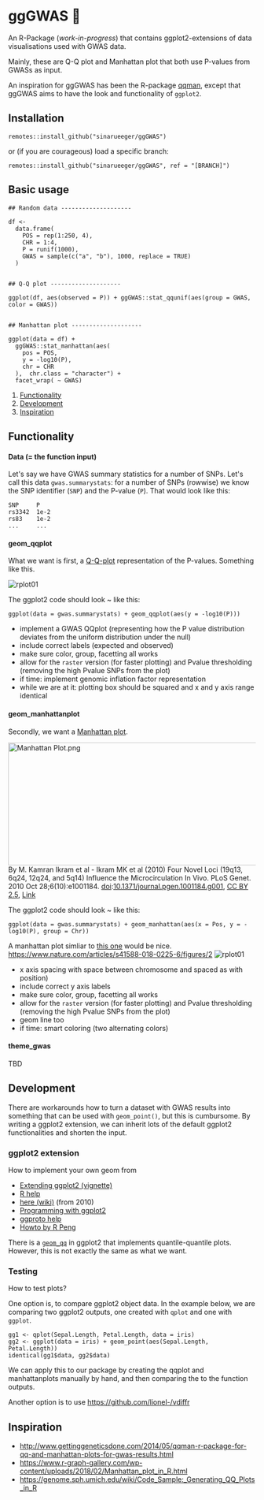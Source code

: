 # ggGWAS 🚧

An R-Package (*work-in-progress*) that contains ggplot2-extensions of data visualisations used with GWAS data. 

Mainly, these are Q-Q plot and Manhattan plot that both use P-values from GWASs as input. 

An inspiration for ggGWAS has been the R-package [qqman](http://www.gettinggeneticsdone.com/2014/05/qqman-r-package-for-qq-and-manhattan-plots-for-gwas-results.html), except that ggGWAS aims to have the look and functionality of `ggplot2`.

## Installation
```
remotes::install_github("sinarueeger/ggGWAS")
```
or (if you are courageous) load a specific branch:
```
remotes::install_github("sinarueeger/ggGWAS", ref = "[BRANCH]")
```


## Basic usage

```
## Random data --------------------

df <-
  data.frame(
    POS = rep(1:250, 4),
    CHR = 1:4,
    P = runif(1000),
    GWAS = sample(c("a", "b"), 1000, replace = TRUE)
  )


## Q-Q plot --------------------

ggplot(df, aes(observed = P)) + ggGWAS::stat_qqunif(aes(group = GWAS, color = GWAS))


## Manhattan plot --------------------

ggplot(data = df) +
  ggGWAS::stat_manhattan(aes(
    pos = POS,
    y = -log10(P),
    chr = CHR
  ),  chr.class = "character") +
  facet_wrap( ~ GWAS)

```

1. [Functionality](#functionality)
2. [Development](#development)
3. [Inspiration](#inspiration)


## Functionality

#### Data (= the function input)
Let's say we have GWAS summary statistics for a number of SNPs. Let's call this data `gwas.summarystats`: for a number of SNPs (rowwise) we know the SNP identifier (`SNP`) and the P-value (`P`). That would look like this:

```
SNP     P
rs3342  1e-2
rs83    1e-2
...     ...
```

#### geom_qqplot

What we want is first, a [Q-Q-plot](https://en.wikipedia.org/wiki/Q%E2%80%93Q_plot) representation of the P-values. Something like this. 

![rplot01](https://user-images.githubusercontent.com/4454726/47022176-323fb600-d15d-11e8-892b-152816ce9574.png)

The ggplot2 code should look ~ like this:

`ggplot(data = gwas.summarystats) + geom_qqplot(aes(y = -log10(P)))`

- implement a GWAS QQplot (representing how the P value distribution deviates from the uniform distribution under the null)
- include correct labels (expected and observed)
- make sure color, group, facetting all works
- allow for the `raster` version (for faster plotting) and Pvalue thresholding (removing the high Pvalue SNPs from the plot)
- if time: implement genomic inflation factor representation
- while we are at it: plotting box should be squared and x and y axis range identical
 
#### geom_manhattanplot
Secondly, we want a [Manhattan plot](https://en.wikipedia.org/wiki/Manhattan_plot).

<p><a href="https://commons.wikimedia.org/wiki/File:Manhattan_Plot.png#/media/File:Manhattan_Plot.png"><img src="https://upload.wikimedia.org/wikipedia/commons/1/12/Manhattan_Plot.png" alt="Manhattan Plot.png" width="640" height="249"></a><br>By M. Kamran Ikram et al - Ikram MK et al (2010) Four Novel Loci (19q13, 6q24, 12q24, and 5q14) Influence the Microcirculation In Vivo. PLoS Genet. 2010 Oct 28;6(10):e1001184. <a href="https://en.wikipedia.org/wiki/Digital_object_identifier" class="extiw" title="w:Digital object identifier">doi</a>:<a rel="nofollow" class="external text" href="https://doi.org/10.1371%2Fjournal.pgen.1001184.g001">10.1371/journal.pgen.1001184.g001</a>, <a href="https://creativecommons.org/licenses/by/2.5" title="Creative Commons Attribution 2.5">CC BY 2.5</a>, <a href="https://commons.wikimedia.org/w/index.php?curid=18056138">Link</a></p>

The ggplot2 code should look ~ like this:

`ggplot(data = gwas.summarystats) + geom_manhattan(aes(x = Pos, y = -log10(P), group = Chr))`

A manhattan plot simliar to [this one](https://www.nature.com/articles/s41588-018-0225-6/figures/2) would be nice.
https://www.nature.com/articles/s41588-018-0225-6/figures/2
![rplot01](https://media.springernature.com/lw900/springer-static/image/art%3A10.1038%2Fs41588-018-0225-6/MediaObjects/41588_2018_225_Fig2_HTML.png)

- x axis spacing with space between chromosome and spaced as with position)
- include correct y axis labels 
- make sure color, group, facetting all works
- allow for the `raster` version (for faster plotting) and Pvalue thresholding (removing the high Pvalue SNPs from the plot)
- geom line too
- if time: smart coloring (two alternating colors)

 


#### theme_gwas

TBD

## Development 

There are workarounds how to turn a dataset with GWAS results into something that can be used with `geom_point()`, but this is cumbursome. By writing a ggplot2 extension, we can inherit lots of the default ggplot2 functionalities and shorten the input. 

### ggplot2 extension

How to implement your own geom from 
- [Extending ggplot2 (vignette)](https://ggplot2.tidyverse.org/articles/extending-ggplot2.html#creating-a-new-geom)
- [R help](https://www.rdocumentation.org/packages/ggplot2/versions/3.0.0/topics/ggplot2-ggproto)
- [here (wiki)](https://github.com/tidyverse/ggplot2/wiki/Creating-a-new-geom) (from 2010)
- [Programming with ggplot2](https://rpubs.com/hadley/97970)
- [ggproto help](https://ggplot2.tidyverse.org/reference/ggplot2-ggproto.html)
- [Howto by R Peng](https://bookdown.org/rdpeng/RProgDA/building-new-graphical-elements.html)

There is a [`geom_qq`](https://ggplot2.tidyverse.org/reference/geom_qq.html) in ggplot2 that implements quantile-quantile plots. However, this is not exactly the same as what we want. 

### Testing

How to test plots? 

One option is, to compare ggplot2 object data. In the example below, we are comparing two ggplot2 outputs, one created with `qplot` and one with `ggplot`. 

```
gg1 <- qplot(Sepal.Length, Petal.Length, data = iris)
gg2 <- ggplot(data = iris) + geom_point(aes(Sepal.Length, Petal.Length))
identical(gg1$data, gg2$data)
```
We can apply this to our package by creating the qqplot and manhattanplots manually by hand, and then comparing the to the function outputs.

Another option is to use https://github.com/lionel-/vdiffr

## Inspiration

- http://www.gettinggeneticsdone.com/2014/05/qqman-r-package-for-qq-and-manhattan-plots-for-gwas-results.html
- https://www.r-graph-gallery.com/wp-content/uploads/2018/02/Manhattan_plot_in_R.html
- https://genome.sph.umich.edu/wiki/Code_Sample:_Generating_QQ_Plots_in_R
